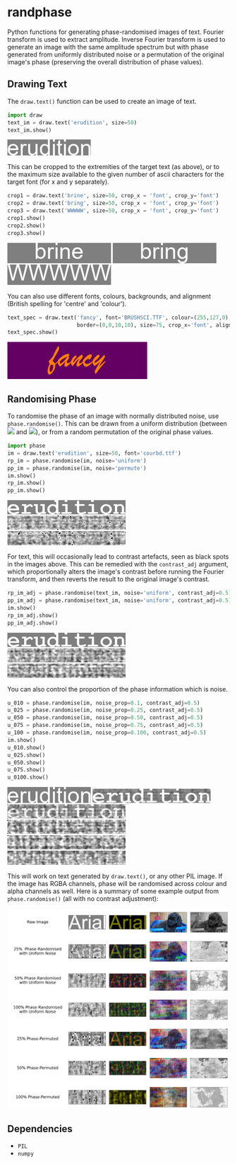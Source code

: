 # randphase
Python functions for generating phase-randomised images of text. Fourier transform is used to extract amplitude. Inverse Fourier transform is used to generate an image with the same amplitude spectrum but with phase generated from uniformly distributed noise or a permutation of the original image's phase (preserving the overall distribution of phase values).

## Drawing Text

The `draw.text()` function can be used to create an image of text.

```python
import draw
text_im = draw.text('erudition', size=50)
text_im.show()
```

![](img/text_im.png)

This can be cropped to the extremities of the target text (as above), or to the maximum size available to the given number of ascii characters for the target font (for x and y separately).

```python
crop1 = draw.text('brine', size=50, crop_x = 'font', crop_y='font')
crop2 = draw.text('bring', size=50, crop_x = 'font', crop_y='font')
crop3 = draw.text('WWWWW', size=50, crop_x = 'font', crop_y='font')
crop1.show()
crop2.show()
crop3.show()
```

![](img/crop1.png)
![](img/crop2.png)
![](img/crop3.png)

You can also use different fonts, colours, backgrounds, and alignment (British spelling for 'centre' and 'colour').

```python
text_spec = draw.text('fancy', font='BRUSHSCI.TTF', colour=(255,127,0), bg=(100,0,100),
                      border=(0,0,10,10), size=75, crop_x='font', align_x='centre')
text_spec.show()
```

![](img/text_spec.png)

## Randomising Phase

To randomise the phase of an image with normally distributed noise, use `phase.randomise()`. This can be drawn from a uniform distribution (between <img src="https://render.githubusercontent.com/render/math?math=-\pi"> and <img src="https://render.githubusercontent.com/render/math?math=\pi">), or from a random permutation of the original phase values.

```python
import phase
im = draw.text('erudition', size=50, font='courbd.ttf')
rp_im = phase.randomise(im, noise='uniform')
pp_im = phase.randomise(im, noise='permute')
im.show()
rp_im.show()
pp_im.show()
```

![](img/im.png)
![](img/rp_im.png)
![](img/pp_im.png)

For text, this will occasionally lead to contrast artefacts, seen as black spots in the images above. This can be remedied with the `contrast_adj` argument, which proportionally alters the image's contrast before running the Fourier transform, and then reverts the result to the original image's contrast.

```python
rp_im_adj = phase.randomise(text_im, noise='uniform', contrast_adj=0.5)
pp_im_adj = phase.randomise(text_im, noise='uniform', contrast_adj=0.5)
im.show()
rp_im_adj.show()
pp_im_adj.show()
```

![](img/im.png)
![](img/rp_im_adj.png)
![](img/pp_im_adj.png)

You can also control the proportion of the phase information which is noise.

```python
u_010 = phase.randomise(im, noise_prop=0.1, contrast_adj=0.5)
u_025 = phase.randomise(im, noise_prop=0.25, contrast_adj=0.5)
u_050 = phase.randomise(im, noise_prop=0.50, contrast_adj=0.5)
u_075 = phase.randomise(im, noise_prop=0.75, contrast_adj=0.5)
u_100 = phase.randomise(im, noise_prop=0.100, contrast_adj=0.5)
im.show()
u_010.show()
u_025.show()
u_050.show()
u_075.show()
u_0100.show()
```

![](img/text_im.png)
![](img/u_010.png)
![](img/u_025.png)
![](img/u_050.png)
![](img/u_075.png)
![](img/u_100.png)

This will work on text generated by `draw.text()`, or any other PIL image. If the image has RGBA channels, phase will be randomised across colour and alpha channels as well. Here is a summary of some example output from `phase.randomise()` (all with no contrast adjustment):

![](img/examples.png)

## Dependencies

* `PIL`
* `numpy`
